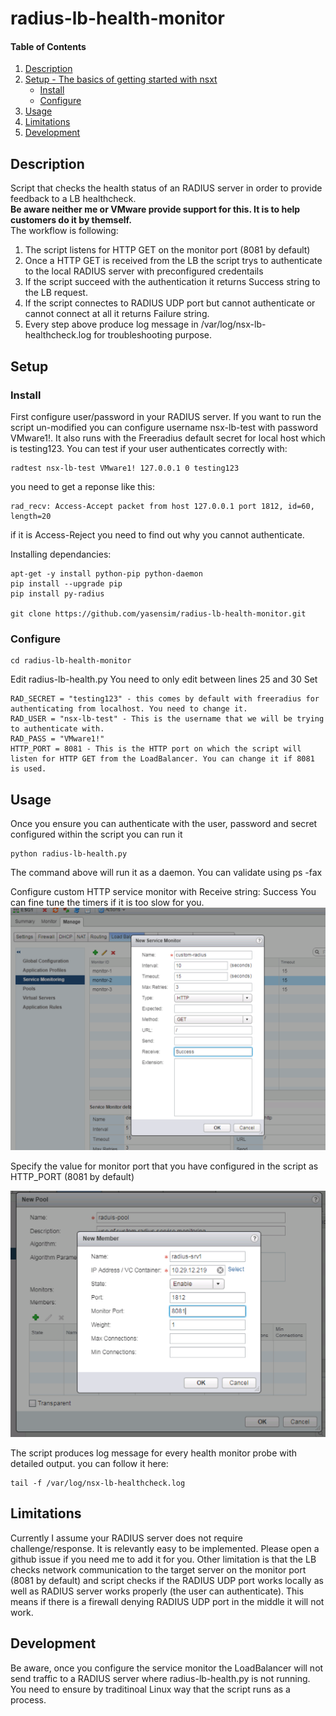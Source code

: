 # radius-lb-health-monitor

#### Table of Contents

1. [Description](#description)
1. [Setup - The basics of getting started with nsxt](#setup)
    * [Install](#Install)
    * [Configure](#Configure)
1. [Usage](#usage)
1. [Limitations](#limitations)
1. [Development](#development)

## Description

Script that checks the health status of an RADIUS server in order to provide feedback to a LB healthcheck. <br/>
<b>Be aware neither me or VMware provide support for this. It is to help customers do it by themself.</b> <br/>
The workflow is following:
1. The script listens for HTTP GET on the monitor port (8081 by default) <br/>
2. Once a HTTP GET is received from the LB the script trys to authenticate to the local RADIUS server with preconfigured credentails <br/>
3. If the script succeed with the authentication it returns Success string to the LB request. <br/>
4. If the script connectes to RADIUS UDP port but cannot authenticate or cannot connect at all it returns Failure string. <br/>
5. Every step above produce log message in /var/log/nsx-lb-healthcheck.log for troubleshooting purpose. <br/>

## Setup

### Install

First configure user/password in your RADIUS server. If you want to run the script un-modified you can configure username nsx-lb-test with password VMware1!.
It also runs with the Freeradius default secret for local host which is testing123.
You can test if your user authenticates correctly with:
```
radtest nsx-lb-test VMware1! 127.0.0.1 0 testing123
```
you need to get a reponse like this:
```
rad_recv: Access-Accept packet from host 127.0.0.1 port 1812, id=60, length=20
```
if it is Access-Reject you need to find out why you cannot authenticate.

Installing dependancies:
```
apt-get -y install python-pip python-daemon
pip install --upgrade pip
pip install py-radius

git clone https://github.com/yasensim/radius-lb-health-monitor.git
```



### Configure
```
cd radius-lb-health-monitor
```
Edit radius-lb-health.py
You need to only edit between lines 25 and 30
Set
``` 
RAD_SECRET = "testing123" - this comes by default with freeradius for authenticating from localhost. You need to change it.
RAD_USER = "nsx-lb-test" - This is the username that we will be trying to authenticate with.
RAD_PASS = "VMware1!" 
HTTP_PORT = 8081 - This is the HTTP port on which the script will listen for HTTP GET from the LoadBalancer. You can change it if 8081 is used.
```

## Usage

Once you ensure you can authenticate with the user, password and secret configured within the script you can run it 
```
python radius-lb-health.py
```
The command above will run it as a daemon. You can validate using ps -fax

Configure custom HTTP service monitor with Receive string: Success
You can fine tune the timers if it is too slow for you.
<img src="screenshots/screenshot1.png"/>

Specify the value for monitor port that you have configured in the script as HTTP_PORT (8081 by default)

<img src="screenshots/screenshot2.png"/>



The script produces log message for every health monitor probe with detailed output.
you can follow it here:
```
tail -f /var/log/nsx-lb-healthcheck.log
```

## Limitations

Currently I assume your RADIUS server does not require challenge/response. It is relevantly easy to be implemented. Please open a github issue if you need me to add it for you.
Other limitation is that the LB checks network communication to the target server on the monitor port (8081 by default) and script checks if the RADIUS UDP port works locally
as well as RADIUS server works properly (the user can authenticate). This means if there is a firewall denying RADIUS UDP port in the middle it will not work.

## Development
Be aware, once you configure the service monitor the LoadBalancer will not send traffic to a RADIUS server where radius-lb-health.py is not running. You need to ensure by traditinoal Linux way that the script runs as a process.



